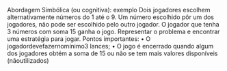 Abordagem Simbólica (ou cognitiva): exemplo
Dois jogadores escolhem alternativamente números do 1 até o 9. Um número escolhido pôr um dos
jogadores, não pode ser escolhido pelo outro jogador. O jogador que tenha 3 números com soma 15
ganha o jogo. Representar o problema e encontrar uma estratégia para jogar.
Pontos importantes:
• O jogadordevefazernomínimo3 lances;
• O jogo é encerrado quando algum dos jogadores obtém a soma de 15 ou não se tem mais valores
disponíveis (nãoutilizados)

